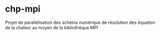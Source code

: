 # chp-mpi
Projet de parallélisation des schéma numérique de résolution des équation de la chaleur au moyen de la bibliothèque MPI  
